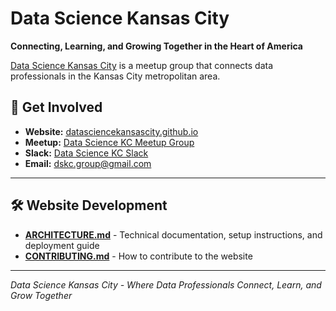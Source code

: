 # Data Science Kansas City

**Connecting, Learning, and Growing Together in the Heart of America**

[Data Science Kansas City](https://datasciencekansascity.github.io) is a meetup group that connects data professionals in the Kansas City metropolitan area.

## 🤝 Get Involved

- **Website:** [datasciencekansascity.github.io](https://datasciencekansascity.github.io)
- **Meetup:** [Data Science KC Meetup Group](https://www.meetup.com/data-science-kc/)
- **Slack:** [Data Science KC Slack](https://bit.ly/2p19KjT)
- **Email:** [dskc.group@gmail.com](mailto:dskc.group@gmail.com)

---

## 🛠️ Website Development

- **[ARCHITECTURE.md](ARCHITECTURE.md)** - Technical documentation, setup instructions, and deployment guide
- **[CONTRIBUTING.md](CONTRIBUTING.md)** - How to contribute to the website

---

*Data Science Kansas City - Where Data Professionals Connect, Learn, and Grow Together*